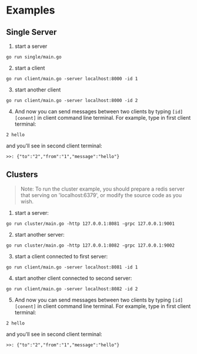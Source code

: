 # Examples

## Single Server

1. start a server
```shell
go run single/main.go
```
2. start a client

```shell
go run client/main.go -server localhost:8000 -id 1
```
3. start another client
```shell
go run client/main.go -server localhost:8000 -id 2
```
4. And now you can send messages between two clients by typing `[id] [conent]` in client command line terminal. For example, type in first client terminal:
```shell
2 hello
```
and you'll see in second client terminal:
```shell
>>: {"to":"2","from":"1","message":"hello"}
```

## Clusters

> Note: To run the cluster example, you should prepare a redis server that serving on 'localhost:6379', or modify the source code as you wish.

1. start a server:
```shell
go run cluster/main.go -http 127.0.0.1:8081 -grpc 127.0.0.1:9001
```

2. start another server:
```shell
go run cluster/main.go -http 127.0.0.1:8082 -grpc 127.0.0.1:9002
```

3. start a client connected to first server:
```shell
go run client/main.go -server localhost:8081 -id 1
```
4. start another client connected to second server:
```shell
go run client/main.go -server localhost:8082 -id 2
```

5. And now you can send messages between two clients by typing `[id] [conent]` in client command line terminal. For example, type in first client terminal:
```shell
2 hello
```
and you'll see in second client terminal:
```shell
>>: {"to":"2","from":"1","message":"hello"}
```